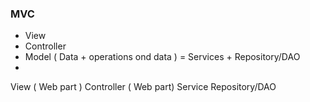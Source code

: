 ### MVC

- View
- Controller
- Model ( Data + operations ond data ) = Services + Repository/DAO
- 

View ( Web part )
Controller ( Web part)
Service
Repository/DAO
